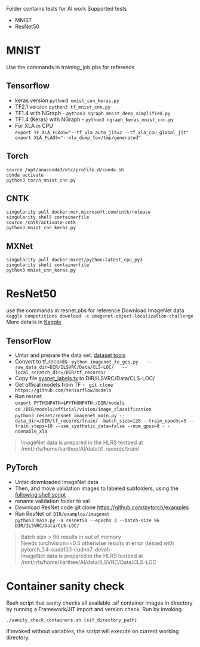 Folder contains tests for AI work
Supported tests
* MNIST
* ResNet50

# MNIST
Use the commands in training_job.pbs for reference  

## Tensorflow
*  keras version ` python3 mnist_cnn_keras.py `
*  TF2.1 version ` python3 tf_mnist_cnn.py `
*  TF1.4 with NGraph - `python3 ngraph_mnist_deep_simplified.py `
*  TF1.4 (Keras) with NGraph - `python3 ngraph_keras_mnist_cnn.py`
*  For XLA in CPU  
`export TF_XLA_FLAGS="--tf_xla_auto_jit=2 --tf_xla_cpu_global_jit"  
export XLA_FLAGS="--xla_dump_to=/tmp/generated"`  

## Torch
`source /opt/anaconda3/etc/profile.d/conda.sh`  
`conda activate`  
`python3 torch_mnist_cnn.py`  

## CNTK
`singularity pull docker:mcr.microsoft.com/cntk/release`  
`singularity shell containerfile`  
`source /cntk/activate-cntk `  
`python3 mnist_cnn_keras.py`  

## MXNet
`singularity pull docker:mxnet/python:latest_cpu_py3`  
`singularity shell containerfile`  
`python3 mnist_cnn_keras.py`  

# ResNet50
use the commands in resnet.pbs for reference
Download ImageNet data  
`kaggle competitions download -c imagenet-object-localization-challenge`  
More details in [Kaggle](https://www.kaggle.com/c/imagenet-object-localization-challenge/data)
## TensorFlow
*  Untar and prepare the data set. [dataset tools](https://github.com/tensorflow/tpu/tree/master/tools/datasets)    
*  Convert to tf_records 
` python imagenet_to_gcs.py   --raw_data_dir=DIR/ILSVRC/Data/CLS-LOC/   --local_scratch_dir=/DIR/tf_records/`  
*  Copy file [sysnet_labels.tx](https://raw.githubusercontent.com/tensorflow/models/master/research/inception/inception/data/imagenet_2012_validation_synset_labels.txt)
to DIR/ILSVRC/Data/CLS-LOC/ 
*  Get offical models from TF - ` git clone  https://github.com/tensorflow/models`  
*  Run resnet     
`export PYTHONPATH=$PYTHONPATH:/DIR/models`  
`cd /DIR/models/official/vision/image_classification `  
` python3 resnet/resnet_imagenet_main.py --
data_dir=/DIR/tf_records/train/ -batch_size=128 --train_epochs=3 --train_steps=10 --use_synthetic_data=false --num_gpus=0 -
-noenable_xla `  

>  ImageNet data is prepared in the HLRS testbed at /mnt/nfs/home/karthee/AI/data/tf_records/train/

## PyTorch
* Untar downloaded ImageNet data
* Then, and move validation images to labeled subfolders, using the [following shell script](https://raw.githubusercontent.com/soumith/imagenetloader.torch/master/valprep.sh)
* rename validation folder to val
* Download ResNet code git clone https://github.com/pytorch/examples
* Run ResNet
`cd DIR/examples/imagenet`  
`python3 main.py -a resnet50 --epochs 3 --batch-size 96 DIR/ILSVRC/Data/CLS-LOC/`  
>  Batch size > 96 results in out of memory   
>  Needs torchvision==0.5 otherwise results in error (tested with pytorch_1.4-cuda10.1-cudnn7-devel)   
>  ImageNet data is prepared in the HLRS testbed at /mnt/nfs/home/karthee/AI/data/ILSVRC/Data/CLS-LOC   


# Container sanity check
Bash script that sanity checks all available .sif container images in directory by running a Framework/JIT import and version check. Run by invoking
```
./sanity_check_containers.sh [sif_directory_path]
```
If invoked without variables, the script will execute on current working directory. 
